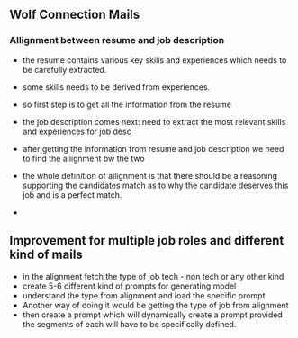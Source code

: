 ## Wolf Connection Mails

### Allignment between resume and job description

- the resume contains various key skills and experiences which needs to be carefully extracted.
- some skills needs to be derived from experiences.
- so first step is to get all the information from the resume

- the job description comes next: need to extract the most relevant skills and experiences for job desc
- after getting the information from resume and job description we need to find the allignment bw the two
- the whole definition of allignment is that there should be a reasoning supporting the candidates match as to why the candidate deserves this job and is a perfect match.
- 


## Improvement for multiple job roles and different kind of mails
- in the alignment fetch the type of job tech - non tech or any other kind 
- create 5-6 different kind of prompts for generating model
- understand the type from alignment and load the specific prompt
- Another way of doing it would be getting the type of job from alignment 
- then create a prompt which will dynamically create a prompt provided the segments of each will have to be specifically defined.